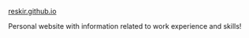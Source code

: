 [reskir.github.io](https://reskir.github.io)

Personal website with information related to work experience and skills!
